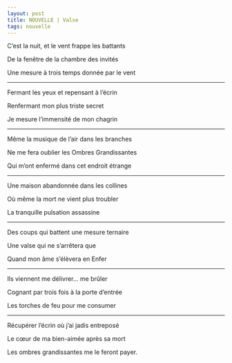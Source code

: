 ```yaml
---
layout: post
title: NOUVELLE | Valse
tags: nouvelle
---
```


C’est la nuit, et le vent frappe les battants

De la fenêtre de la chambre des invités

Une mesure à trois temps donnée par le vent

---

Fermant les yeux et repensant à l’écrin

Renfermant mon plus triste secret

Je mesure l’immensité de mon chagrin

---

Même la musique de l’air dans les branches

Ne me fera oublier les Ombres Grandissantes

Qui m’ont enfermé dans cet endroit étrange

---

Une maison abandonnée dans les collines

Où même la mort ne vient plus troubler

La tranquille pulsation assassine

---

Des coups qui battent une mesure ternaire

Une valse qui ne s’arrêtera que

Quand mon âme s’élèvera en Enfer

---

Ils viennent me délivrer… me brûler

Cognant par trois fois à la porte d’entrée

Les torches de feu pour me consumer

---

Récupérer l’écrin où j’ai jadis entreposé

Le cœur de ma bien-aimée après sa mort

Les ombres grandissantes me le feront payer.
